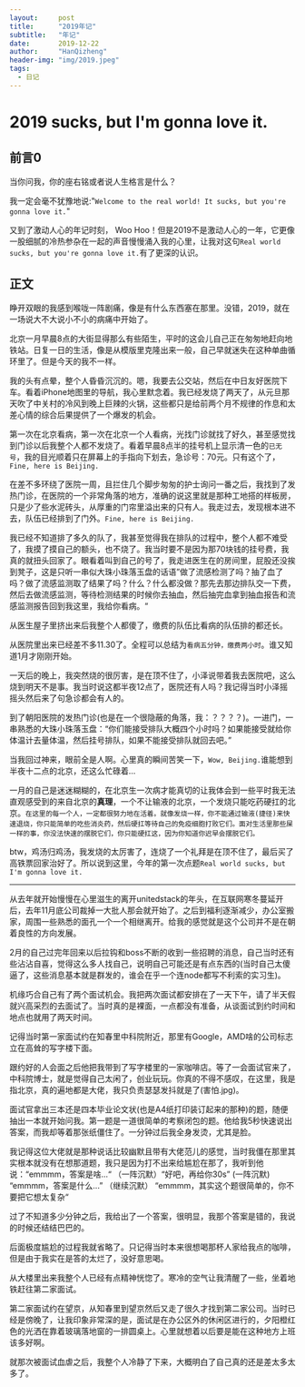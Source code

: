 ```yaml
---
layout:     post
title:      "2019年记"
subtitle:   "年记"
date:       2019-12-22
author:     "HanQizheng"
header-img: "img/2019.jpeg"
tags: 
  - 日记
---
```


# 2019 sucks, but I'm gonna love it.

## 前言0

当你问我，你的座右铭或者说人生格言是什么？

我一定会毫不犹豫地说:"`Welcome to the real world! It sucks, but you're gonna love it.`"

又到了激动人心的年记时刻， Woo Hoo！但是2019不是激动人心的一年，它更像一股细腻的冷热参杂在一起的声音慢慢涌入我的心里，让我对这句`Real world sucks, but you're gonna love it.`有了更深的认识。

## 正文

睁开双眼的我感到喉咙一阵剧痛，像是有什么东西塞在那里。没错，2019，就在一场说大不大说小不小的病痛中开始了。

北京一月早晨8点的大街显得那么有些陌生，平时的这会儿自己正在匆匆地赶向地铁站。日复一日的生活，像是从模版里克隆出来一般，自己早就迷失在这种单曲循环里了。但是今天的我不一样。

我的头有点晕，整个人昏昏沉沉的。嗯，我要去公交站，然后在中日友好医院下车。看着iPhone地图里的导航，我心里默念着。我已经发烧了两天了，从元旦那天吹了中关村的冷风到晚上巨辣的火锅，这些都只是给前两个月不规律的作息和太差心情的综合后果提供了一个爆发的机会。

第一次在北京看病，第一次在北京一个人看病，光找门诊就找了好久，甚至感觉找到门诊以后我整个人都不发烧了。看着早晨8点半的挂号机上显示清一色的`已无号`，我的目光顺着只在屏幕上的手指向下划去，急诊号：70元。只有这个了，`Fine, here is Beijing.`

在差不多环绕了医院一周，且拦住几个脚步匆匆的护士询问一番之后，我找到了发热门诊，在医院的一个非常角落的地方，准确的说这里就是那种工地搭的样板房，只是少了些水泥砖头，从厚重的门帘里溢出来的只有人。我走过去，发现根本进不去，队伍已经排到了门外。`Fine, here is Beijing.`

我已经不知道排了多久的队了，我甚至觉得我在排队的过程中，整个人都不难受了，我摸了摸自己的额头，也不烧了。我当时要不是因为那70块钱的挂号费，我真的就扭头回家了。眼看着叫到自己的号了，我走进医生在的房间里，屁股还没挨到凳子，这是只听一串似大珠小珠落玉盘的话语”做了流感检测了吗？抽了血了吗？做了流感监测取了结果了吗？什么？什么都没做？那先去那边排队交一下费，然后去做流感监测，等待检测结果的时候你去抽血，然后抽完血拿到抽血报告和流感监测报告回到我这里，我给你看病。“

从医生屋子里挤出来后我整个人都傻了，缴费的队伍比看病的队伍排的都还长。

从医院里出来已经差不多11.30了。全程可以总结为`看病五分钟，缴费两小时`。谁又知道1月才刚刚开始。

一天后的晚上，我突然烧的很厉害，是在顶不住了，小泽说带着我去医院吧，这么烧到明天不是事。我当时说这都半夜12点了，医院还有人吗？我记得当时小泽摇摇头然后来了句急诊都会有人的。

到了朝阳医院的发热门诊(也是在一个很隐蔽的角落，我：？？？？)。一进门，一串熟悉的大珠小珠落玉盘：“你们能接受排队大概四个小时吗？如果能接受就给你体温计去量体温，然后挂号排队，如果不能接受排队就回去吧。”

当我回过神来，眼前全是人啊。心里真的瞬间苦笑一下，`Wow, Beijing.`谁能想到半夜十二点的北京，还这么忙碌着...

一月的自己是迷迷糊糊的，在北京生一次病才能真切的让我体会到一些平时我无法直观感受到的来自北京的**真理**，一个不让输液的北京，一个发烧只能吃药硬扛的北京。`在这里的每一个人，一定都很努力地在活着。就像发烧一样，你不能通过输液(捷径)来快速退烧，你只能简单的吃些消炎药，然后硬扛等待自己的免疫细胞打败它们。面对生活里那些屎一样的事，你没法快速的摆脱它们，你只能硬扛这，因为你知道你迟早会摆脱它们。`

btw，鸡汤归鸡汤，我发烧的太厉害了，连烧了一个礼拜是在顶不住了，最后买了高铁票回家治好了。所以说到这里，今年的第一次点题`Real world sucks, but I'm gonna love it.`

---

从去年就开始慢慢在心里滋生的离开unitedstack的年头，在互联网寒冬蔓延开后，去年11月底公司裁掉一大批人那会就开始了。之后到福利逐渐减少，办公室搬家，周围一些熟悉的面孔一个一个相继离开。给我的感觉就是这个公司并不是在朝着良性的方向发展。

2月的自己过完年回来以后拉钩和boss不断的收到一些招聘的消息，自己当时还有些沾沾自喜，觉得这么多人找自己，说明自己可能还是有点东西的(当时自己太傻逼了，这些消息基本就是群发的，谁会在乎一个连node都写不利索的实习生)。

机缘巧合自己有了两个面试机会。我把两次面试都安排在了一天下午，请了半天假就兴高采烈的去面试了。当时真的是裸面，一点都没有准备，从谈面试到约时间和地点也就用了两天时间。

记得当时第一家面试约在知春里中科院附近，那里有Google，AMD啥的公司标志立在高耸的写字楼下面。

跟约好的人会面之后他把我带到了写字楼里的一家咖啡店。等了一会面试官来了，中科院博士，就是觉得自己太闲了，创业玩玩。你真的不得不感叹，在这里，我是指北京，真的遍地都是大佬，我只负责瑟瑟发抖就是了(害怕.jpg)。

面试官拿出三本还是四本毕业论文状(也是A4纸打印装订起来的那种)的题，随便抽出一本就开始问我。第一题是一道很简单的考察闭包的题。他给我5秒快速说出答案，而我却等着那张纸僵住了。一分钟过后我全身发烫，尤其是脸。

我记得这位大佬就是那种说话比较幽默且带有大佬范儿的感觉，当时我僵在那里其实根本就没有在想那道题，我只是因为打不出来给尴尬在那了，我听到他说：“emmmm，答案是啥...“ （一阵沉默）“好吧，再给你30s” (一阵沉默) “emmmm，答案是什么...” （继续沉默） “emmmm，其实这个题很简单的，你不要把它想太复杂“

过了不知道多少分钟之后，我给出了一个答案，很明显，我那个答案是错的，我说的时候还结结巴巴的。

后面极度尴尬的过程我就省略了。只记得当时本来很想喝那杯人家给我点的咖啡，但是由于我实在是答的太烂了，没好意思喝。

从大楼里出来我整个人已经有点精神恍惚了。寒冷的空气让我清醒了一些，坐着地铁赶往第二家面试。

第二家面试约在望京，从知春里到望京然后又走了很久才找到第二家公司。当时已经是傍晚了，让我印象非常深的是，面试是在办公区外的休闲区进行的，夕阳橙红色的光洒在靠着玻璃落地窗的一排圆桌上。心里就想着以后要是能在这种地方上班该多好啊。

就那次被面试血虐之后，我整个人冷静了下来，大概明白了自己真的还是差太多太多了。